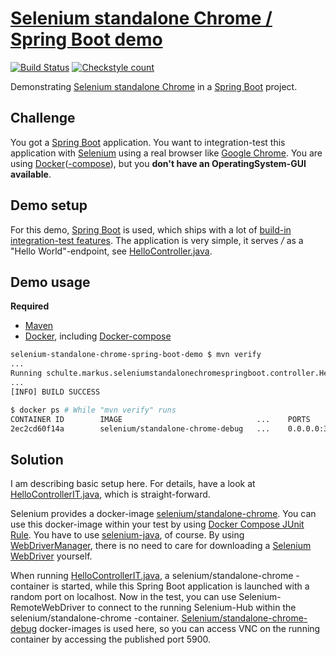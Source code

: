 # [Selenium standalone Chrome / Spring Boot demo](https://github.com/SchulteMarkus/selenium-standalone-chrome-spring-boot-demo) 
[![Build Status](https://travis-ci.org/SchulteMarkus/selenium-standalone-chrome-spring-boot-demo.svg?branch=master)](https://travis-ci.org/SchulteMarkus/selenium-standalone-chrome-spring-boot-demo)
[![Checkstyle count](https://s3.amazonaws.com/schultedev-xml-metrics-to-html/github/SchulteMarkus/selenium-standalone-chrome-spring-boot-demo/master/checkstyle/count.svg)](https://s3.amazonaws.com/schultedev-xml-metrics-to-html/github/SchulteMarkus/selenium-standalone-chrome-spring-boot-demo/master/checkstyle/index.html)

Demonstrating [Selenium standalone Chrome](https://github.com/SeleniumHQ/docker-selenium/tree/master/StandaloneChromeDebug) in a 
[Spring Boot](https://projects.spring.io/spring-boot/) project.

## Challenge

You got a [Spring Boot](https://projects.spring.io/spring-boot/) application. You want to 
integration-test this application with [Selenium](http://www.seleniumhq.org/) using a real browser 
like [Google Chrome](https://www.google.de/chrome/browser/desktop/index.html). You are using 
[Docker](https://www.docker.com/)([-compose](https://docs.docker.com/compose/)), but you 
**don't have an OperatingSystem-GUI available**.

## Demo setup

For this demo, [Spring Boot](https://projects.spring.io/spring-boot/) is used, which ships with a lot
of [build-in integration-test features](https://docs.spring.io/spring/docs/current/spring-framework-reference/html/integration-testing.html).
The application is very simple, it serves */* as a "Hello World"-endpoint, see 
[HelloController.java](src/main/java/schulte/markus/seleniumstandalonechromespringboot/controller/HelloController.java).

## Demo usage

**Required**
- [Maven](https://maven.apache.org/)
- [Docker](https://www.docker.com/), including [Docker-compose](https://docs.docker.com/compose/)

```bash
selenium-standalone-chrome-spring-boot-demo $ mvn verify
...
Running schulte.markus.seleniumstandalonechromespringboot.controller.HelloControllerIT
...
[INFO] BUILD SUCCESS
```

```bash
$ docker ps # While "mvn verify" runs
CONTAINER ID        IMAGE                              ...    PORTS                                              NAMES
2ec2cd60f14a        selenium/standalone-chrome-debug   ...    0.0.0.0:32779->4444/tcp, 0.0.0.0:32778->5900/tcp   a5fc9c37_selenium-standalone-chrome_1
```

## Solution

I am describing basic setup here. For details, have a look at [HelloControllerIT.java](src/test/java/schulte/markus/seleniumstandalonechromespringboot/controller/HelloControllerIT.java),
which is straight-forward.

Selenium provides a docker-image [selenium/standalone-chrome](https://hub.docker.com/r/selenium/standalone-chrome-debug/).
You can use this docker-image within your test by using [Docker Compose JUnit Rule](https://github.com/palantir/docker-compose-rule).
You have to use [selenium-java](http://central.maven.org/maven2/org/seleniumhq/selenium/selenium-java/), of course. 
By using [WebDriverManager](https://github.com/bonigarcia/webdrivermanager), there is no need to care for downloading
a [Selenium WebDriver](http://www.seleniumhq.org/docs/03_webdriver.jsp) yourself.

When running [HelloControllerIT.java](src/test/java/schulte/markus/seleniumstandalonechromespringboot/controller/HelloControllerIT.java),
a selenium/standalone-chrome -container is started, while this Spring Boot application is 
launched with a random port on localhost. Now in the test, you can use Selenium-RemoteWebDriver to 
connect to the running Selenium-Hub within the selenium/standalone-chrome -container. 
[Selenium/standalone-chrome-debug](https://hub.docker.com/r/selenium/standalone-chrome-debug/) 
docker-images is used here, so you can access VNC on the running container by accessing the published
port 5900.
